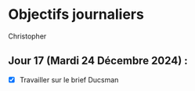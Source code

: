 # Objectifs journaliers

Christopher

## Jour 17 (Mardi 24 Décembre 2024) :

- [x] Travailler sur le brief Ducsman
